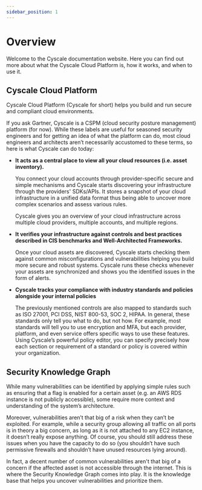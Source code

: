 ```yaml
---
sidebar_position: 1
---
```


# Overview

Welcome to the Cyscale documentation website. Here you can find out more about what the Cyscale Cloud Platform is, how it works, and when to use it.

## Cyscale Cloud Platform

Cyscale Cloud Platform (Cyscale for short) helps you build and run secure and compliant cloud environments.

If you ask Gartner, Cyscale is a CSPM (cloud security posture management) platform (for now). While these labels are useful for seasoned security engineers and for getting an idea of what the platform can do, most cloud engineers and architects aren’t necessarily accustomed to these terms, so here is what Cyscale can do today:

- **It acts as a central place to view all your cloud resources (i.e. asset inventory).**

  You connect your cloud accounts through provider-specific secure and simple mechanisms and Cyscale starts discovering your infrastructure through the providers' SDKs/APIs. It stores a snapshot of your cloud infrastructure in a unified data format thus being able to uncover more complex scenarios and assess various rules.

  Cyscale gives you an overview of your cloud infrastructure across multiple cloud providers, multiple accounts, and multiple regions.

- **It verifies your infrastructure against controls and best practices described in CIS benchmarks and Well-Architected Frameworks.**

  Once your cloud assets are discovered, Cyscale starts checking them against common misconfigurations and vulnerabilities helping you build more secure and robust systems. Cyscale runs these checks whenever your assets are synchronized and shows you the identified issues in the form of alerts.

- **Cyscale tracks your compliance with industry standards and policies alongside your internal policies**

  The previously mentioned controls are also mapped to standards such as ISO 27001, PCI DSS, NIST 800-53, SOC 2, HIPAA. In general, these standards only tell you what to do, but not how. For example, most standards will tell you to use encryption and MFA, but each provider, platform, and even service offers specific ways to use these features. Using Cyscale’s powerful policy editor, you can specify precisely how each section or requirement of a standard or policy is covered within your organization.

## Security Knowledge Graph

While many vulnerabilities can be identified by applying simple rules such as ensuring that a flag is enabled for a certain asset (e.g. an AWS RDS instance is not publicly accessible), some require more context and understanding of the system’s architecture.

Moreover, vulnerabilities aren’t that big of a risk when they can’t be exploited. For example, while a security group allowing all traffic on all ports is in theory a big concern, as long as it is not attached to any EC2 instance, it doesn’t really expose anything. Of course, you should still address these issues when you have the capacity to do so (you shouldn’t have such permissive firewalls and shouldn’t have unused resources lying around).

In fact, a decent number of common vulnerabilities aren't that big of a concern if the affected asset is not accessible through the internet. This is where the Security Knowledge Graph comes into play. It is the knowledge base that helps you uncover vulnerabilities and prioritize them.
